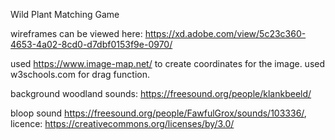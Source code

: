 Wild Plant Matching Game


wireframes can be viewed here: https://xd.adobe.com/view/5c23c360-4653-4a02-8cd0-d7dbf0153f9e-0970/

used https://www.image-map.net/ to create coordinates for the image.
used w3schools.com for drag function.

background woodland sounds: https://freesound.org/people/klankbeeld/

bloop sound https://freesound.org/people/FawfulGrox/sounds/103336/, licence: https://creativecommons.org/licenses/by/3.0/
